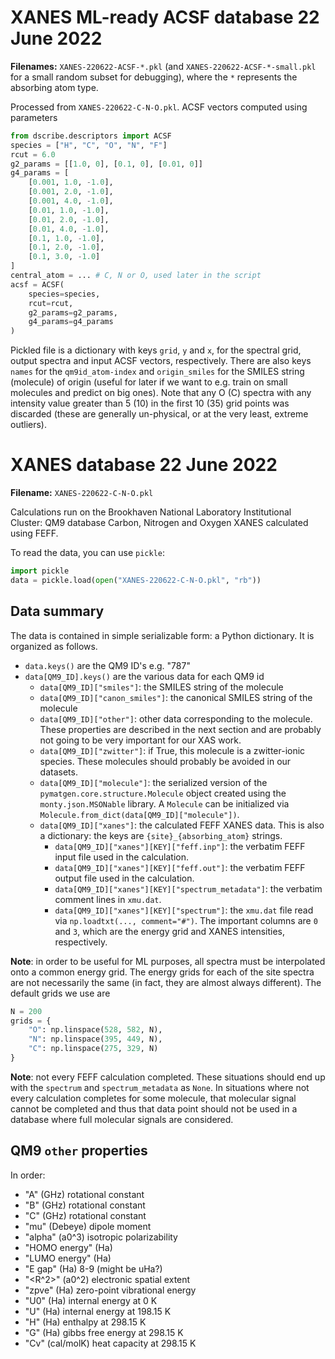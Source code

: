 # XANES ML-ready ACSF database 22 June 2022

**Filenames:** `XANES-220622-ACSF-*.pkl` (and `XANES-220622-ACSF-*-small.pkl` for a small random subset for debugging), where the `*` represents the absorbing atom type.

Processed from `XANES-220622-C-N-O.pkl`. ACSF vectors computed using parameters

```python
from dscribe.descriptors import ACSF
species = ["H", "C", "O", "N", "F"]
rcut = 6.0
g2_params = [[1.0, 0], [0.1, 0], [0.01, 0]]
g4_params = [
    [0.001, 1.0, -1.0],
    [0.001, 2.0, -1.0],
    [0.001, 4.0, -1.0],
    [0.01, 1.0, -1.0],
    [0.01, 2.0, -1.0],
    [0.01, 4.0, -1.0],
    [0.1, 1.0, -1.0],
    [0.1, 2.0, -1.0],
    [0.1, 3.0, -1.0]
]
central_atom = ... # C, N or O, used later in the script
acsf = ACSF(
    species=species,
    rcut=rcut,
    g2_params=g2_params,
    g4_params=g4_params
)
```

Pickled file is a dictionary with keys `grid`, `y` and `x`, for the spectral grid, output spectra and input ACSF vectors, respectively. There are also keys `names` for the `qm9id_atom-index` and `origin_smiles` for the SMILES string (molecule) of origin (useful for later if we want to e.g. train on small molecules and predict on big ones). Note that any O (C) spectra with any intensity value greater than 5 (10) in the first 10 (35) grid points was discarded (these are generally un-physical, or at the very least, extreme outliers).


# XANES database 22 June 2022

**Filename:** `XANES-220622-C-N-O.pkl`

Calculations run on the Brookhaven National Laboratory Institutional Cluster: QM9 database Carbon, Nitrogen and Oxygen XANES calculated using FEFF.

To read the data, you can use `pickle`:

```python
import pickle
data = pickle.load(open("XANES-220622-C-N-O.pkl", "rb"))
```

## Data summary
The data is contained in simple serializable form: a Python dictionary. It is organized as follows.

- `data.keys()` are the QM9 ID's e.g. "787"
- `data[QM9_ID].keys()` are the various data for each QM9 id
    - `data[QM9_ID]["smiles"]`: the SMILES string of the molecule
    - `data[QM9_ID]["canon_smiles"]`: the canonical SMILES string of the molecule
    - `data[QM9_ID]["other"]`: other data corresponding to the molecule. These properties are described in the next section and are probably not going to be very important for our XAS work.
    - `data[QM9_ID]["zwitter"]`: if True, this molecule is a zwitter-ionic species. These molecules should probably be avoided in our datasets.
    - `data[QM9_ID]["molecule"]`: the serialized version of the `pymatgen.core.structure.Molecule` object created using the `monty.json.MSONable` library. A `Molecule` can be initialized via `Molecule.from_dict(data[QM9_ID]["molecule"])`.
    - `data[QM9_ID]["xanes"]`: the calculated FEFF XANES data. This is also a dictionary: the keys are `{site}_{absorbing_atom}` strings.
        - `data[QM9_ID]["xanes"][KEY]["feff.inp"]`: the verbatim FEFF input file used in the calculation.
        - `data[QM9_ID]["xanes"][KEY]["feff.out"]`: the verbatim FEFF output file used in the calculation.
        - `data[QM9_ID]["xanes"][KEY]["spectrum_metadata"]`: the verbatim comment lines in `xmu.dat`.
        - `data[QM9_ID]["xanes"][KEY]["spectrum"]`: the `xmu.dat` file read via `np.loadtxt(..., comment="#")`. The important columns are `0` and `3`, which are the energy grid and XANES intensities, respectively.

**Note**: in order to be useful for ML purposes, all spectra must be interpolated onto a common energy grid. The energy grids for each of the site spectra are not necessarily the same (in fact, they are almost always different). The default grids we use are

```python
N = 200
grids = {
    "O": np.linspace(528, 582, N),
    "N": np.linspace(395, 449, N),
    "C": np.linspace(275, 329, N)
}
```

**Note**: not every FEFF calculation completed. These situations should end up with the `spectrum` and `spectrum_metadata` as `None`. In situations where not every calculation completes for some molecule, that molecular signal cannot be completed and thus that data point should not be used in a database where full molecular signals are considered.


## QM9 `other` properties

In order:

- "A" (GHz) rotational constant
- "B" (GHz) rotational constant
- "C" (GHz) rotational constant
- "mu" (Debeye) dipole moment
- "alpha" (a0^3) isotropic polarizability
- "HOMO energy" (Ha)
- "LUMO energy" (Ha)
- "E gap" (Ha) 8-9 (might be uHa?)
- "<R^2>" (a0^2) electronic spatial extent
- "zpve" (Ha) zero-point vibrational energy
- "U0" (Ha) internal energy at 0 K
- "U" (Ha) internal energy at 198.15 K
- "H" (Ha) enthalpy at 298.15 K
- "G" (Ha) gibbs free energy at 298.15 K
- "Cv" (cal/molK) heat capacity at 298.15 K
